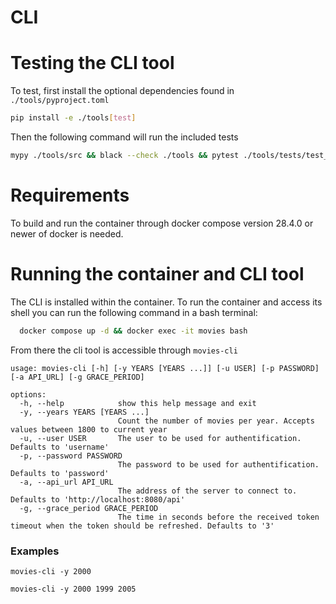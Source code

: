 CLI
============

Testing the CLI tool
=====
To test, first install the optional dependencies found in `./tools/pyproject.toml`

```bash
pip install -e ./tools[test]
```

Then the following command will run the included tests

```bash
mypy ./tools/src && black --check ./tools && pytest ./tools/tests/test_count_movie.py
```

Requirements
=====
To build and run the container through docker compose version 28.4.0 or newer of docker is needed.

Running the container and CLI tool
=====
The CLI is installed within the container. To run the container and access its shell you can run the following command
in a bash terminal:

```bash
  docker compose up -d && docker exec -it movies bash
```

From there the cli tool is accessible through `movies-cli`

```
usage: movies-cli [-h] [-y YEARS [YEARS ...]] [-u USER] [-p PASSWORD] [-a API_URL] [-g GRACE_PERIOD]

options:
  -h, --help            show this help message and exit
  -y, --years YEARS [YEARS ...]
                        Count the number of movies per year. Accepts values between 1800 to current year
  -u, --user USER       The user to be used for authentification. Defaults to 'username'
  -p, --password PASSWORD
                        The password to be used for authentification. Defaults to 'password'
  -a, --api_url API_URL
                        The address of the server to connect to. Defaults to 'http://localhost:8080/api'
  -g, --grace_period GRACE_PERIOD
                        The time in seconds before the received token timeout when the token should be refreshed. Defaults to '3'
```

### Examples

```
movies-cli -y 2000
```


```
movies-cli -y 2000 1999 2005
```
